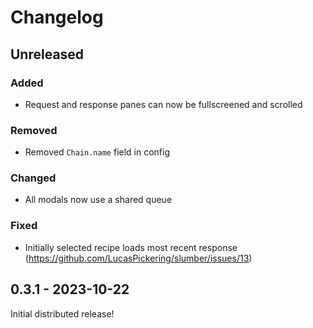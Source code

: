 # Changelog

## Unreleased

### Added

- Request and response panes can now be fullscreened and scrolled

### Removed

- Removed `Chain.name` field in config

### Changed

- All modals now use a shared queue

### Fixed

- Initially selected recipe loads most recent response (https://github.com/LucasPickering/slumber/issues/13)

## 0.3.1 - 2023-10-22

Initial distributed release!
